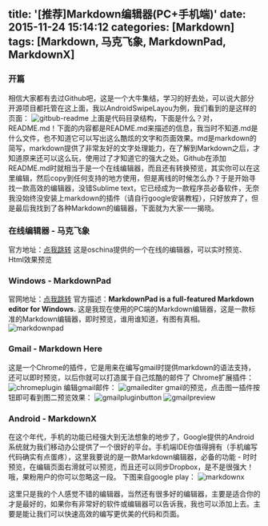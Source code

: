 title: '[推荐]Markdown编辑器(PC+手机端)'
date: 2015-11-24 15:14:12
categories: [Markdown]
tags: [Markdown, 马克飞象, MarkdownPad, MarkdownX]
---
### 开篇
相信大家都有去过Github吧，这是一个大牛集结，学习的好去处，可以说大部分开源项目都托管在这上面，我以AndroidSwipeLayou为例，我们看到的是这样的页面：
![gitbub-readme](http://7xod2d.com1.z0.glb.clouddn.com/github-readme.png)
上面是代码目录结构，下面是什么？对，README.md！下面的内容都是README.md来描述的信息，我当时不知道.md是什么文件，也不知道它可以写出这么酷炫的文字和页面效果。md是markdown的简写，markdown提供了非常友好的文字处理能力，在了解到Markdown之后，才知道原来还可以这么玩，使用过了才知道它的强大之处。Github在添加README.md时就相当于是一个在线编辑器，而且还有转换预览，其实你可以在这里编辑，然后copy到任何支持的地方使用，但是离线的时候怎么办？于是开始寻找一款高效的编辑器，没错Sublime text，它已经成为一款程序员必备软件，无奈我没始终没安装上markdown的插件（请自行google安装教程），只好放弃了，但是最后我找到了各种Markdown的编辑器，下面就为大家一一揭晓。

### 在线编辑器 - 马克飞象
官方地址：[点我跳转](http://tool.oschina.net/markdown/)
这是oschina提供的一个在线的编辑器，可以实时预览、Html效果预览

### Windows - MarkdownPad
官网地址：[点我跳转](http://markdownpad.com/)
官方描述：**MarkdownPad is a full-featured Markdown editor for Windows.**
这是我现在使用的PC端的Markdown编辑器，这是一款标准的Markdown编辑器，即时预览，谁用谁知道，有图有真相。
![markdownpad](http://7xod2d.com1.z0.glb.clouddn.com/markdownpad.png)
<!-- more -->

### Gmail - Markdown Here
这是一个Chrome的插件，它是用来在编写gmail时提供markdown的语法支持，还可以即时预览，以后你就可以打造属于自己炫酷的邮件了
Chrome扩展插件：
![chromeplugin](http://7xod2d.com1.z0.glb.clouddn.com/emial-plugin1.png)
编辑gmail邮件：
![gmailediter](http://7xod2d.com1.z0.glb.clouddn.com/email-before.png)
gmail的预览，点击图一插件按钮即可看到图二预览效果：
![gmailpluginbutton](http://7xod2d.com1.z0.glb.clouddn.com/email-plugin.png)
![gmailpreview](http://7xod2d.com1.z0.glb.clouddn.com/email-convert.png)

### Android - MarkdownX
在这个年代，手机的功能已经强大到无法想象的地步了，Google提供的Android系统就为我们移动办公提供了一个很好的平台。手机端IDE你值得拥有（手机编写代码确实有点蛋疼），这里我要说的是一款Markdown编辑器，必备的功能 - 时时预览，在编辑页面右滑就可以预览，而且还可以同步Dropbox，是不是很强大！哦，果粉用户的你可以忽略这一段。
下图来自google play：
![markdownx](http://7xod2d.com1.z0.glb.clouddn.com/markdownx.png)

这里只是我的个人感觉不错的编辑器，当然还有很多好的编辑器，主要是适合你的才是最好的，如果你有非常好的软件或编辑器可以告诉我，我也可以添加上去。主要是能让我们可以快速高效的编写更优美的代码和页面。